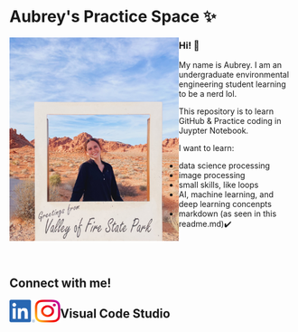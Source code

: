 # Aubrey's Practice Space ✨

<img align="left" width="300" height="360" src="Images/State-Park-Pic.jpeg"> 

 ### Hi! 👋
My name is Aubrey. I am an undergraduate environmental engineering student learning to be a nerd lol. 

This repository is to learn GitHub & Practice coding in Juypter Notebook. 

I want to learn: 
  - data science processing 
   - image processing
   - small skills, like loops 
   - AI, machine learning, and deep learning concenpts
   - markdown (as seen in this readme.md)✔️ 

<br clear="left"/>

<br>

## Connect with me!

<a target="_blank" href="https://www.linkedin.com/in/aubrey-litzinger-0509471ba">
 <img align="left" width="45" height="40" src="Images/LI-In-Bug.png">
</a>

<a target="_blank" href="https://www.instagram.com/aubrey_litzinger/">
 <img align="left" width="45" height="40" src="Images/Instagram_Glyph_Gradient_RGB.png">
</a>

## Visual Code Studio


